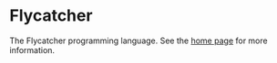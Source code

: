# Flycatcher
The Flycatcher programming language.  See the [home page](https://github.com/redgush/rsflycatcher) for more information.